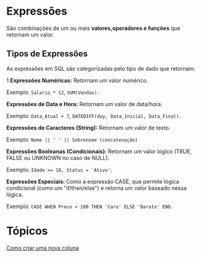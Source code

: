 # Expressões 
São combinações de um ou mais **valores,operadores e funções** que retornam um valor.

## Tipos de Expressões
As expressões em SQL são categorizadas pelo tipo de dado que retornam:

1.**Expressões Numéricas:** Retornam um valor numérico.

Exemplo: `Salario * 12`, `SUM(Vendas).`

**Expressões de Data e Hora:** Retornam um valor de data/hora.

Exemplo: `Data_Atual + 7`, `DATEDIFF(day, Data_Inicial, Data_Final).`

**Expressões de Caracteres (String):** Retornam um valor de texto.

Exemplo: `Nome || ' ' || Sobrenome (concatenação)`

**Expressões Booleanas (Condicionais):** Retornam um valor lógico (TRUE, FALSE ou UNKNOWN no caso de NULL).

Exemplo: `Idade >= 18, Status = 'Ativo'.`

**Expressões Especiais:** Como a expressão CASE, que permite lógica condicional (como um "if/then/else") e retorna um valor baseado nessa lógica.

Exemplo: `CASE WHEN Preco > 100 THEN 'Caro' ELSE 'Barato' END.`

# Tópicos
[Como criar uma nova coluna](colunas.md)